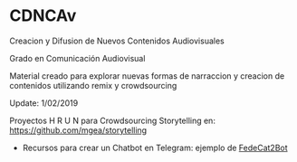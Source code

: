 # CDNCAv
Creacion y Difusion de Nuevos Contenidos Audiovisuales

Grado en Comunicación Audiovisual


Material creado para explorar nuevas formas de narraccion y creacion de contenidos 
utilizando remix y crowdsourcing


Update: 1/02/2019

Proyectos H R U N para Crowdsourcing Storytelling en: https://github.com/mgea/storytelling


- Recursos para crear un Chatbot en Telegram: ejemplo de [FedeCat2Bot](https://github.com/mgea/CDNCAv/tree/master/ChatBot) 
